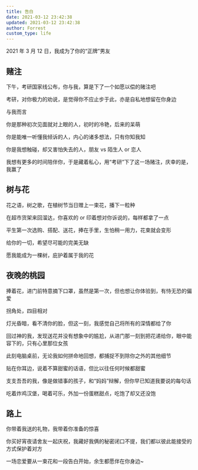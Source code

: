 ```yaml
---
title: 告白
date: 2021-03-12 23:42:38
updated: 2021-03-12 23:42:38
author: Forrest
custom_type: life
---
```


2021 年 3 月 12 日，我成为了你的“正牌”男友

<!-- more -->

## 赌注

下午，考研国家线公布，你与我，算是下了一个如愿以偿的赌注吧

考研，对你极力的劝说，是觉得你不应止步于此，亦是自私地想留在你身边

与我而言

你是那种初次见面就对上眼的人，初时的冷艳，后来的呆萌

你是能唯一听懂我倾诉的人，内心的诸多想法，只有你知我知

你是我想触碰，却又害怕失去的人，朋友 vs 陌生人 or 恋人

我想有更多的时间陪伴你，于是藏着私心，用“考研”下了这一场赌注，庆幸的是，我赢了

## 树与花

花之语，树之歌，在植树节当日赠上一束花，播下一粒种

在超市货架来回溜达，你喜欢的 or 印着想对你诉说的，每样都拿了一点

平生第一次选购、搭配、送花，捧在手里，生怕稍一用力，花束就会变形

给你的一切，希望尽可能的完美无缺

愿我能成为一棵树，庇护着属于我的花

## 夜晚的桃园

捧着花，进门前特意摘下口罩，虽然是第一次，但也想让你体验到，有恃无恐的偏爱

拐角处，四目相对

灯光昏暗，看不清你的脸，但这一刻，我感觉自己将所有的深情都给了你

回过神的我，发现送花并没有想象中的尴尬，从进门那一刻到把花递给你，眼中能容下的，只有心里那位女孩

此刻电脑桌前，无论我如何拼命地回想，都捕捉不到除你之外的其他细节

贴在你耳边，说着不算甜蜜的话语，但比以往任何时候都甜蜜

支支吾吾的我，像是做错事的孩子，和“妈妈”辩解，但你早已知道我要说的每句话

吃着炸鸡汉堡，喝着可乐，外加一份蛋糕甜点，吃饱了却又还没饱

## 路上

你带着我送的礼物，我带着你准备的惊喜

你买好宵夜请舍友一起庆祝，我藏好我俩的秘密闭口不提，我们都以彼此能接受的方式保护着对方

一场恋爱要从一束花和一段告白开始，余生都愿伴在你身边~
